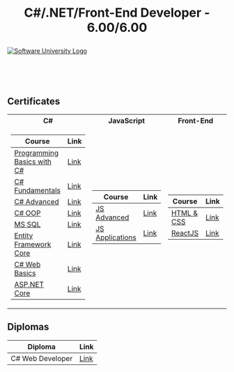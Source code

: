 # <p align="center">C#/.NET/Front-End Developer - 6.00/6.00<p>

<a href="https://softuni.bg/trainings/courses" rel="Courses"><img src="https://softuni.bg/content/images/svg-logos/software-university-logo.svg?sanitize=true" alt="Software University Logo"></a>

<br/>
<br/>
<br/>

<h2>Certificates</h2>

<table>

<tr>
  <th>C#</th>
  <th>JavaScript</th>
  <th>Front-End</th>
</tr>

<tr>
<td>

| **Course**                                                            | **Link**                                                   |
| --------------------------------------------------------------------- | ---------------------------------------------------------- |
| <a href="https://softuni.bg/trainings/2808/programming-basics-with-c-sharp-march-2020">Programming Basics with C#</a>         | <a href="https://softuni.bg/certificates/details/81380/9f77ac29">Link</a> |
| <a href="https://softuni.bg/trainings/2830/csharp-fundamentals-may-2020">C# Fundamentals</a> | <a href="https://softuni.bg/certificates/details/86273/7849a43c">Link</a> |
| <a href="https://softuni.bg/trainings/3007/csharp-advanced-september-2020">C# Advanced</a>                                             | <a href="https://softuni.bg/certificates/details/90322/8bd70f5b">Link</a> |
| <a href="https://softuni.bg/trainings/3008/csharp-oop-october-2020">C# OOP</a>                                                      | <a href="https://softuni.bg/certificates/details/95773/aa54df48">Link</a> |
| <a href="https://softuni.bg/trainings/3272/ms-sql-january-2021">MS SQL</a>   | <a href="https://softuni.bg/certificates/details/97934/251945e0">Link</a> |
| <a href="https://softuni.bg/trainings/3221/entity-framework-core-february-2021">Entity Framework Core</a>                         | <a href="https://softuni.bg/certificates/details/102638/b1f7add2">Link</a> |
| <a href="https://softuni.bg/trainings/3593/csharp-web-basics-basics-january-2022">C# Web Basics</a>                                     | <a href="https://softuni.bg/certificates/details/126278/ec337008">Link</a> |
| <a href="https://softuni.bg/trainings/3601/asp-dot-net-core-february-2022">ASP.NET Core</a>                                          | <a href="https://softuni.bg/certificates/details/132619/f624f6f2">Link</a> |

</td>
<td>

| **Course**                                                                                  | **Link**                                                                    |
| ------------------------------------------------------------------------------------------- | --------------------------------------------------------------------------- |
| <a href="https://softuni.bg/trainings/3347/js-advanced-may-2021">JS Advanced</a>          | <a href="https://softuni.bg/certificates/details/108192/ac1f3fc5">Link</a> |
| <a href="https://softuni.bg/trainings/3348/js-applications-june-2021">JS Applications</a> | <a href="https://softuni.bg/certificates/details/110299/85a8665a">Link</a> |

</td>
<td>

| **Course**                                                                               | **Link**                                                                    |
| ---------------------------------------------------------------------------------------- | --------------------------------------------------------------------------- |
| <a href="https://softuni.bg/trainings/3530/html-and-css-september-2021">HTML & CSS</a> | <a href="https://softuni.bg/certificates/details/117740/deca5b1c">Link</a> |
| <a href="https://softuni.bg/trainings/3575/reactjs-november-2021">ReactJS</a>          | <a href="https://softuni.bg/certificates/details/122120/9cd372c8">Link</a> |

</td>
</tr>

</table>

<h2>Diplomas</h2>

<td>

| **Diploma**      | **Link**                                                                    |
| ---------------- | --------------------------------------------------------------------------- |
| C# Web Developer | <a href="https://softuni.bg/certificates/details/133433/5dad8d1a">Link</a> |

 </td>
